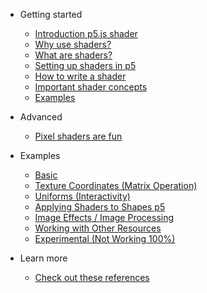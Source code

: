 * Getting started
    * [Introduction p5.js shader](/)
    * [Why use shaders?](./docs/why-use-shaders.md)
    * [What are shaders?](./docs/what-are-shaders.md)
    * [Setting up shaders in p5](./docs/setting-up-shaders-in-p5.md)
    * [How to write a shader](./docs/how-to-write-a-shader.md)
    * [Important shader concepts](./docs/important-concepts.md) 
    * [Examples](./docs/examples.md)

* Advanced
    * [Pixel shaders are fun](/) 
    
* Examples
   * [Basic](./docs/examples/basic.md)
   * [Texture Coordinates (Matrix Operation)](./docs/examples/texture_coordinates.md)
   * [Uniforms (Interactivity)](./docs/examples/interactivity.md)
   * [Applying Shaders to Shapes p5](./docs/examples/shaders_to_shapes.md)
   * [Image Effects / Image Processing](./docs/examples/image_effects.md)
   * [Working with Other Resources](./docs/examples/other_resources.md)
   * [Experimental (Not Working 100%)](./docs/examples/experimental.md)

* Learn more
   * [Check out these references](./docs/examples/continue-learning.md)
